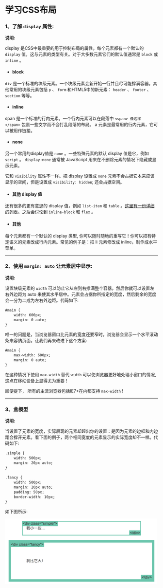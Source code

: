 # 学习CSS布局

### 1、了解 `display` 属性:

**说明:**

display 是CSS中最重要的用于控制布局的属性。每个元素都有一个默认的 `display` 值，这与元素的类型有关。对于大多数元素它们的默认值通常是 `block` 或 `inline` 。

* #### block 

`div` 是一个标准的块级元素。一个块级元素会新开始一行并且尽可能撑满容器。其他常用的块级元素包括 `p` 、 `form` 和HTML5中的新元素： `header` 、 `footer` 、 `section` 等等。

* #### inline

span 是一个标准的行内元素。一个行内元素可以在段落中 `<span> 像这样 </span>` 包裹一些文字而不会打乱段落的布局。 a 元素是最常用的行内元素，它可以被用作链接。

* #### none

另一个常用的display值是 `none` 。一些特殊元素的默认 display 值是它，例如 `script` 。 `display:none` 通常被 JavaScript 用来在不删除元素的情况下隐藏或显示元素。

它和 `visibility` 属性不一样。把 display 设置成 `none` 元素不会占据它本来应该显示的空间，但是设置成 `visibility: hidden`; 还会占据空间。

* #### 其他 display 值

还有很多的更有意思的 display 值，例如 `list-item` 和 `table` 。[这里有一份详细的列表](https://developer.mozilla.org/en-US/docs/CSS/display)。之后会讨论到 `inline-block` 和 `flex` 。

* #### 其他

每个元素都有一个默认的 display 类型, 你可以随时随地的重写它！你可以把有特定语义的元素改成行内元素。常见的例子是：把 li 元素修改成 inline，制作成水平菜单。

---

### 2、使用 `margin: auto` 让元素居中显示:

**说明:**

设置块级元素的 `width` 可以防止它从左到右撑满整个容器。然后你就可以设置左右外边距为 auto 来使其水平居中。元素会占据你所指定的宽度，然后剩余的宽度会一分为二成为左右外边距。代码如下:
```
#main {
    width: 600px;
    margin: 0 auto; 
}
```
唯一的问题是，当浏览器窗口比元素的宽度还要窄时，浏览器会显示一个水平滚动条来容纳页面。让我们再来改进下这个方案:
```
#main {
    max-width: 600px;
    margin: 0 auto; 
}
```
在这种情况下使用 `max-width` 替代 `width` 可以使浏览器更好地处理小窗口的情况, 这点在移动设备上显得尤为重要！

顺便提下， 所有的主流浏览器包括IE7+在内都支持 `max-width` !

---

### 3、盒模型

**说明:**

当设置了元素的宽度，实际展现的元素却超出你的设置：是因为元素的边框和内边距会撑开元素。看下面的例子，两个相同宽度的元素显示的实际宽度却不一样。代码如下:
```
.simple {
    width: 500px;
    margin: 20px auto;
}

.fancy {
    width: 500px;
    margin: 20px auto;
    padding: 50px;
    border-width: 10px;
}
```
如下图所示:

<p align="left">
    <img src="../../imgdata/Exp-1_display.png" alt="Sample" width="500" >
</p>










